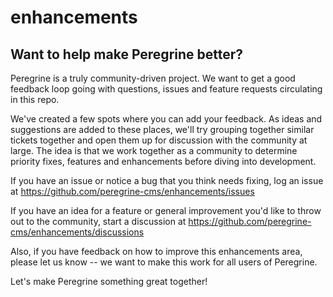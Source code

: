 # enhancements

## Want to help make Peregrine better? 

Peregrine is a truly community-driven project. We want to get a good feedback loop going with questions, issues and feature requests circulating in this repo. 

We've created a few spots where you can add your feedback. As ideas and suggestions are added to these places, we'll try grouping together similar tickets together and open them up for discussion with the community at large. The idea is that we work together as a community to determine priority fixes, features and enhancements before diving into development. 

If you have an issue or notice a bug that you think needs fixing, log an issue at https://github.com/peregrine-cms/enhancements/issues

If you have an idea for a feature or general improvement you'd like to throw out to the community, start a discussion at https://github.com/peregrine-cms/enhancements/discussions

Also, if you have feedback on how to improve this enhancements area, please let us know -- we want to make this work for all users of Peregrine.

Let's make Peregrine something great together!
